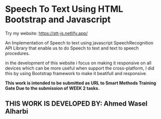 # Speech To Text Using HTML Bootstrap and Javascript

Try my website: https://stt-js.netlify.app/

An Implementation of Speech to text using javascript SpeechRecognition API Library 
that enable us to do Speech to text and text to speech procedures.

in the development of this website i focus on making it responsive on all devices
which can be more useful when support the cross-platform, I did this by using 
Bootstrap framework to make it beatifull and responsive.


<B>This work is intended to be submitted as URL to Smart Methods Training Gate Due to the submission of WEEK 2 tasks.</B>

<h2>THIS WORK IS DEVELOPED BY: Ahmed Wasel Alharbi</h2>

